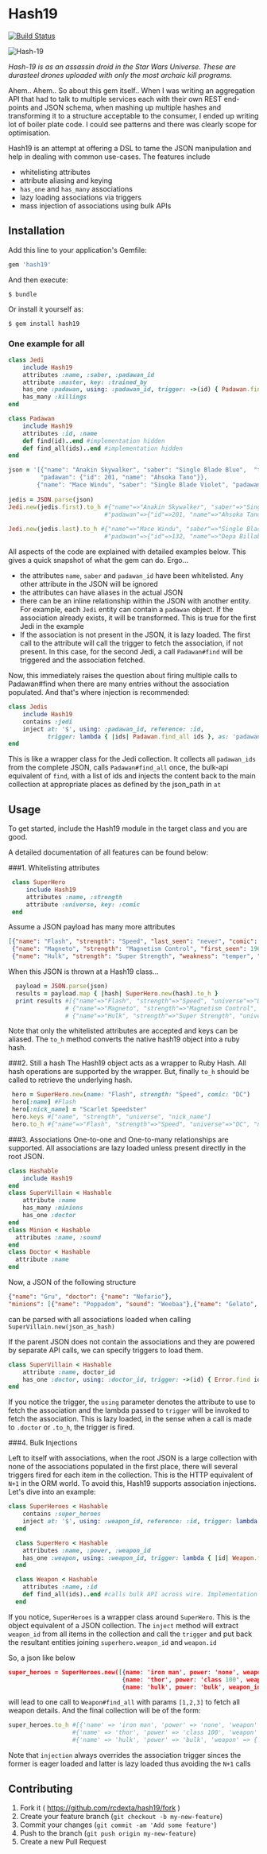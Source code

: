 # Hash19
[![Build Status](https://travis-ci.org/rcdexta/hash19.svg)](https://travis-ci.org/rcdexta/hash19)

![Hash-19](https://s3-us-west-1.amazonaws.com/rcdexta/hash-19-droid.png)

*Hash-19 is as an assassin droid in the Star Wars Universe. These are durasteel drones uploaded with only the most archaic kill programs.*

Ahem.. Ahem.. So about this gem itself.. When I was writing an aggregation API that had to talk to multiple services each with their own REST end-points and JSON schema, when mashing up multiple hashes and transforming it to a structure acceptable to the consumer, I ended up writing lot of boiler plate code. I could see patterns and there was clearly scope for optimisation.

Hash19 is an attempt at offering a DSL to tame the JSON manipulation and help in dealing with common use-cases. The features include

* whitelisting attributes
* attribute aliasing and keying
* `has_one` and `has_many` associations 
* lazy loading associations via triggers
* mass injection of associations using bulk APIs

## Installation
Add this line to your application's Gemfile:

```ruby
gem 'hash19'
```

And then execute:

    $ bundle

Or install it yourself as:

    $ gem install hash19

### One example for all
```ruby
class Jedi
    include Hash19
    attributes :name, :saber, :padawan_id
    attribute :master, key: :trained_by
    has_one :padawan, using: :padawan_id, trigger: ->(id) { Padawan.find id }
    has_many :killings
end

class Padawan
    include Hash19
    attributes :id, :name
    def find(id)..end #implementation hidden
    def find_all(ids)..end #implementation hidden
end

json = '[{"name": "Anakin Skywalker", "saber": "Single Blade Blue",  "trained_by": "Obi Wan",
         "padawan": {"id": 201, "name": "Ahsoka Tano"}},
        {"name": "Mace Windu", "saber": "Single Blade Violet", "padawan_id": 132, "trained_by": "Yoda"}]'
        
jedis = JSON.parse(json)    
Jedi.new(jedis.first).to_h #{"name"=>"Anakin Skywalker", "saber"=>"Single Blade Blue", "master"=>"Obi Wan",
                           #"padawan"=>{"id"=>201, "name"=>"Ahsoka Tano"}}
                           
Jedi.new(jedis.last).to_h #{"name"=>"Mace Windu", "saber"=>"Single Blade Violet", "master"=>"Yoda",
                           #"padawan"=>{"id"=>132, "name"=>"Depa Billaba["}}

```
All aspects of the code are explained with detailed examples below. This gives a quick snapshot of what the gem can do. Ergo...
* the attributes `name`, `saber` and `padawan_id` have been whitelisted. Any other attribute in the JSON will be ignored
* the attributes can have aliases in the actual JSON
* there can be an inline relationship within the JSON with another entity. For example, each `Jedi` entity can contain a `padawan` object. If the association already exists, it will be transformed. This is true for the first Jedi in the example
* If the association is not present in the JSON, it is lazy loaded. The first call to the attribute will call the trigger to fetch the association, if not present. In this case, for the second Jedi, a call `Padawan#find` will be triggered and the association fetched.

Now, this immediately raises the question about firing multiple calls to Padawan#find when there are many entries without the association populated. And that's where injection is recommended:

```ruby
class Jedis
    include Hash19 
    contains :jedi
    inject at: '$', using: :padawan_id, reference: :id, 
           trigger: lambda { |ids| Padawan.find_all ids }, as: 'padawan'
end
```
This is like a wrapper class for the Jedi collection. It collects all `padawan_ids` from the complete JSON, calls `Padawan#find_all` once, the bulk-api equivalent of `find`, with a list of ids and injects the content back to the main collection at appropriate places as defined by the json_path in `at`

## Usage

To get started, include the Hash19 module in the target class and you are good.

A detailed documentation of all features can be found below:

###1. Whitelisting attributes
```ruby
 class SuperHero 
	 include Hash19
	 attributes :name, :strength
	 attribute :universe, key: :comic
 end
 ```
 Assume a JSON payload has many more attributes
 ```json
 [{"name": "Flash", "strength": "Speed", "last_seen": "never", "comic": "DC"},
  {"name": "Magneto", "strength": "Magnetism Control", "first_seen": 1963, "comic": "Marvel"},
  {"name": "Hulk", "strength": "Super Strength", "weakness": "temper", "comic": "Marvel"}]
  ```
  When this JSON is thrown at a Hash19 class...
  ```ruby
    payload = JSON.parse(json)
    results = payload.map { |hash| SuperHero.new(hash).to_h }
    print results #[{"name"=>"Flash", "strength"=>"Speed", "universe"=>"DC"},
                  # {"name"=>"Magneto", "strength"=>"Magnetism Control", "universe"=>"Marvel"},
                  # {"name"=>"Hulk", "strength"=>"Super Strength", "universe"=>"Marvel"}]
  ```
  Note that only the whitelisted attributes are accepted and keys can be aliased. The `to_h` method converts the native hash19 object into a ruby hash. 
  
###2. Still a hash
The Hash19 object acts as a wrapper to Ruby Hash. All hash operations are supported by the wrapper. But, finally `to_h` should be called to retrieve the underlying hash.
``` ruby
 hero = SuperHero.new(name: "Flash", strength: "Speed", comic: "DC")
 hero[:name] #Flash
 hero[:nick_name] = "Scarlet Speedster"
 hero.keys #["name", "strength", "universe", "nick_name"]
 hero.to_h #{"name"=>"Flash", "strength"=>"Speed", "universe"=>"DC", "nick_name"=>"Scarlet Speedster"}
```
###3. Associations
One-to-one and One-to-many relationships are supported. All associations are lazy loaded unless present directly in the root JSON.
```ruby
class Hashable
    include Hash19
end
class SuperVillain < Hashable
    attribute :name
    has_many :minions
    has_one :doctor
end
class Minion < Hashable
  attributes :name, :sound
end
class Doctor < Hashable
  attribute :name
end
```
Now, a JSON of the following structure
```json
{"name": "Gru", "doctor": {"name": "Nefario"}, 
"minions": [{"name": "Poppadom", "sound": "Weebaa"},{"name": "Gelato", "sound": "Ooojaa"}]
```
can be parsed with all associations loaded when calling `SuperVillain.new(json_as_hash)`

If the parent JSON does not contain the associations and they are powered by separate API calls, we can specify triggers to load them.
```ruby
class SuperVillain < Hashable
    attribute :name, doctor_id
    has_one :doctor, using: :doctor_id, trigger: ->(id) { Error.find id }
end
```
If you notice the trigger, the `using` parameter denotes the attribute to use to fetch the association and the lambda passed to `trigger` will be invoked to fetch the association. This is lazy loaded, in the sense when a call is made to `.doctor` or `.to_h`, the trigger is fired.

###4. Bulk Injections

Left to itself with associations, when the root JSON is a large collection with none of the associations populated in the first place, there will several triggers fired for each item in the collection. This is the HTTP equivalent of `N+1` in the ORM world. To avoid this, Hash19 supports association injections. Let's dive into an example:

```ruby
class SuperHeroes < Hashable
    contains :super_heroes
    inject at: '$', using: :weapon_id, reference: :id, trigger: lambda { |ids| Weapon.find_all ids }
  end

  class SuperHero < Hashable
    attributes :name, :power, :weapon_id
    has_one :weapon, using: :weapon_id, trigger: lambda { |id| Weapon.find id }
  end

  class Weapon < Hashable
    attributes :name, :id
    def find_all(ids)..end #calls bulk API across wire. Implementation hidden
  end
```
If you notice, `SuperHeroes` is a wrapper class around `SuperHero`. This is the object equivalent of a JSON collection. The `inject` method will extract `weapon_id` from all items in the collection and call the `trigger` and put back the resultant entities joining `superhero.weapon_id` and `weapon.id`

So, a json like below
```json
super_heroes = SuperHeroes.new([{name: 'iron man', power: 'none', weapon_id: 1},
                                {name: 'thor', power: 'class 100', weapon_id: 2},
                                {name: 'hulk', power: 'bulk', weapon_id: 3}])
```

will lead to one call to `Weapon#find_all` with params `[1,2,3]` to fetch all weapon details. And the final collection will be of the form:
```ruby
super_heroes.to_h #[{'name' => 'iron man', 'power' => 'none', 'weapon' => {'name' => 'jarvis', 'id' => 1}},
                  #{'name' => 'thor', 'power' => 'class 100', 'weapon' => {'name' => 'hammer', 'id' => 2}},
                  #{'name' => 'hulk', 'power' => 'bulk', 'weapon' => {'name' => 'hands', 'id' => 3}}
```

Note that `injection` always overrides the association trigger sinces the former is eager loaded and latter is lazy loaded thus avoiding the `N+1` calls

## Contributing

1. Fork it ( https://github.com/rcdexta/hash19/fork )
2. Create your feature branch (`git checkout -b my-new-feature`)
3. Commit your changes (`git commit -am 'Add some feature'`)
4. Push to the branch (`git push origin my-new-feature`)
5. Create a new Pull Request


  
  
